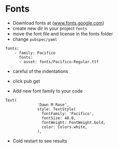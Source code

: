 # Fonts

- Download fonts at (www.fonts.google.com)
- create new dir in your project `fonts`
- move the font file and license in the fonts folder
- change `pubspec/yaml`

```
fonts:
    - family: Pacifico
      fonts:
      - asset: fonts/Pacifico-Regular.ttf
```
- careful of the indentations

- click pub get

- Add new font family to your code

```
Text(
              'Dawn M Rose',
              style: TextStyle(
                fontFamily: 'Pacifico',
                fontSize: 40.0,
                fontWeight: FontWeight.bold,
                color: Colors.white,
              ),
```
- Cold restart to see results


